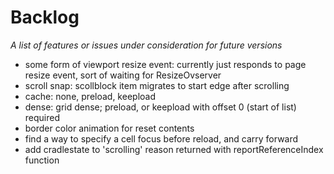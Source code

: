 # Backlog
*A list of features or issues under consideration for future versions*

- some form of viewport resize event: currently just responds to page resize event, sort of waiting for ResizeOvserver
- scroll snap: scollblock item migrates to start edge after scrolling
- cache: none, preload, keepload
- dense: grid dense; preload, or keepload with offset 0 (start of list) required
- border color animation for reset contents
- find a way to specify a cell focus before reload, and carry forward
- add cradlestate to 'scrolling' reason returned with reportReferenceIndex function

